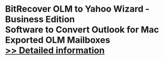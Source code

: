# BitRecover OLM to Yahoo Wizard - Business Edition<br />Software to Convert Outlook for Mac Exported OLM Mailboxes<br />[>> Detailed information](https://secure.shareit.com/shareit/product.html?productid=300810061&affiliateid=200057808)